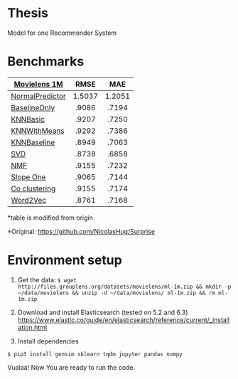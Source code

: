 # Thesis
Model for one Recommender System

# Benchmarks

|  [Movielens 1M](http://grouplens.org/datasets/movielens/1m) |  RMSE  |   MAE  |
|-----------------|:------:|:------:|
| [NormalPredictor](http://surprise.readthedocs.io/en/stable/basic_algorithms.html#surprise.prediction_algorithms.random_pred.NormalPredictor) | 1.5037 | 1.2051 |
| [BaselineOnly](http://surprise.readthedocs.io/en/stable/basic_algorithms.html#surprise.prediction_algorithms.baseline_only.BaselineOnly)    |  .9086 | .7194 |
| [KNNBasic](http://surprise.readthedocs.io/en/stable/knn_inspired.html#surprise.prediction_algorithms.knns.KNNBasic)        |  .9207 |  .7250 |
| [KNNWithMeans](http://surprise.readthedocs.io/en/stable/knn_inspired.html#surprise.prediction_algorithms.knns.KNNWithMeans)    |  .9292 |  .7386 |
| [KNNBaseline](http://surprise.readthedocs.io/en/stable/knn_inspired.html#surprise.prediction_algorithms.knns.KNNBaseline)     |  .8949 | .7063 |
| [SVD](http://surprise.readthedocs.io/en/stable/matrix_factorization.html#surprise.prediction_algorithms.matrix_factorization.SVD)             |  .8738 |  .6858 |
| [NMF](http://surprise.readthedocs.io/en/stable/matrix_factorization.html#surprise.prediction_algorithms.matrix_factorization.NMF)             |  .9155 |  .7232 |
| [Slope One](http://surprise.readthedocs.io/en/stable/slope_one.html#surprise.prediction_algorithms.slope_one.SlopeOne)             |  .9065 |  .7144 |
| [Co clustering](http://surprise.readthedocs.io/en/stable/co_clustering.html#surprise.prediction_algorithms.co_clustering.CoClustering)             |  .9155 |  .7174 |
| [Word2Vec](https://code.google.com/archive/p/word2vec/) |  .8761  |  .7168  |


*table is modified from origin

*Original: https://github.com/NicolasHug/Surprise


# Environment setup
1. Get the data:
`$ wget http://files.grouplens.org/datasets/movielens/ml-1m.zip && mkdir -p ~/data/movielens && unzip -d ~/data/movielens/ ml-1m.zip && rm ml-1m.zip`
2. Download and install Elasticsearch (tested on 5.2 and 6.3) https://www.elastic.co/guide/en/elasticsearch/reference/current/_installation.html 

3. Install dependencies
```
$ pip3 install gensim sklearn tqdm jupyter pandas numpy
```

Vualaá! Now You are ready to run the code.
